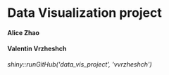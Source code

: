 # Data Visualization project

#### Alice Zhao
#### Valentin Vrzheshch

_shiny::runGitHub('data_vis_project', 'vvrzheshch')_


